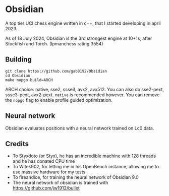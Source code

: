 # Obsidian
A top tier UCI chess engine written in c++, that I started developing in april 2023.

As of 18 July 2024, Obsidian is the 3rd strongest engine at 10+1s, after Stockfish and Torch.
(Ipmanchess rating 3554)


## Building
```
git clone https://github.com/gab8192/Obsidian
cd Obsidian
make nopgo build=ARCH
```
ARCH choice: native, sse2, ssse3, avx2, avx512. You can also do sse2-pext, ssse3-pext, avx2-pext. `native` is recommended however.
You can remove the `nopgo` flag to enable profile guided optimization.


## Neural network
Obsidian evaluates positions with a neural network trained on Lc0 data.


## Credits
* To Styxdoto (or Styx), he has an incredible machine with 128 threads and he has donated CPU time
* To Witek902, for letting me in his OpenBench instance, allowing me to use massive hardware for my tests
* To fireandice, for training the neural network of Obsidian 9.0
* The neural network of obsidian is trained with https://github.com/jw1912/bullet
